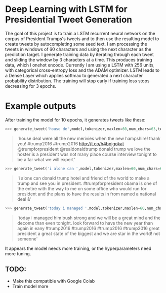 # Deep Learning with LSTM for Presidential Tweet Generation
The goal of this project is to train a LSTM recurrent neural network on the corpus of President Trumps's tweets and to then use the resulting model to create tweets by autocompleting some seed text. I am processing the tweets in windows of 60 characters and using the next character as the prediction target. I generate training data by iterating through each tweet and sliding the window by 3 characters at a time. This produces training data, which I onehot encode. Currently I am using a LSTM with 256 units, with categorical cross-entropy loss and the ADAM optimizer. LSTM leads to a Dense Layer which applies softmax to generated a next character probability distribution. The training will stop early if training loss stops decreasing for 3 epochs. 
# Example outputs
After training the model for 10 epochs, it generates tweets like these:
```python
>>> generate_tweet('house de',model,tokenizer,maxlen=60,num_chars=63,temp=1)
```
>'house deal were all the new merivies when the new hampshire! thank you! #trump2016 #trump2016 http://t.co/h4bqjgokat  @trumpforpresident @realdonaldtrump donald trump we love the hoster is a president was not many place course interview tonight to be a far what we will expert'

```python
>>> generate_tweet('i alone can ',model,tokenizer,maxlen=60,num_chars=63,temp=.5)
```
>'i alone can donald trump hotel and friend of the world to make a trump and see you in president. #trumpforpresident obama is one of the entire with the way to me on some office who would run for president and the plans to have the results in from named a national deal &amp;'
```python
>>> generate_tweet('today i managed ',model,tokenizer,maxlen=60,num_chars=63,temp=.5)
```
>'today i managed him bush strong and we will be a great mind and the decome than even tonight. look forward to have the new year than again in eany #trump2016 #trump2016 #trump2016 #trump2016 great president a great state of the biggest and we are star in the world! not someone'

It appears the model needs more training, or the hyperparameters need more tuning. 
## TODO:
* Make this compatible with Google Colab
* Train model more
